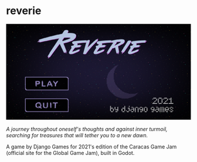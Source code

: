# reverie

![Title Screen](title.png)

*A journey throughout oneself's thoughts and against inner turmoil, searching for treasures that will tether you to a new dawn.*

A game by Django Games for 2021's edition of the Caracas Game Jam (official site for the Global Game Jam), built in Godot. 
